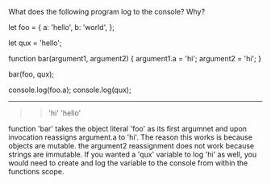 What does the following program log to the console? Why?

let foo = {
a: 'hello',
b: 'world',
};

let qux = 'hello';

function bar(argument1, argument2) {
argument1.a = 'hi';
argument2 = 'hi';
}

bar(foo, qux);

console.log(foo.a);
console.log(qux);

---

> > 'hi'
> > 'hello'

function 'bar' takes the object literal 'foo' as its first argumnet and upon invocation reassigns argument.a to 'hi'. The reason this works is because objects are mutable. the argument2 reassignment does not work because strings are immutable. If you wanted a 'qux' variable to log 'hi' as well, you would need to create and log the variable to the console from within the functions scope.
